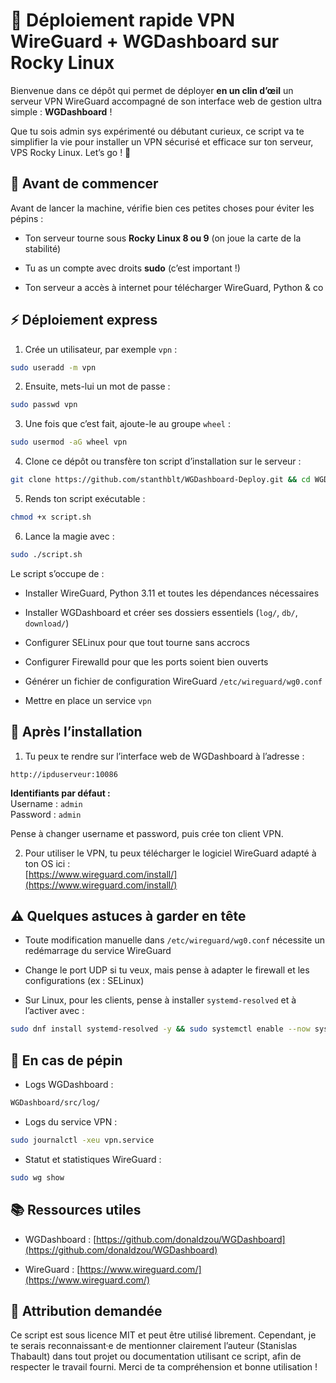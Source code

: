 # 🚀 Déploiement rapide VPN WireGuard + WGDashboard sur Rocky Linux

Bienvenue dans ce dépôt qui permet de déployer **en un clin d’œil** un serveur VPN WireGuard accompagné de son interface web de gestion ultra simple : **WGDashboard** !

Que tu sois admin sys expérimenté ou débutant curieux, ce script va te simplifier la vie pour installer un VPN sécurisé et efficace sur ton serveur, VPS Rocky Linux. Let’s go ! 🎉

## 🔧 Avant de commencer

Avant de lancer la machine, vérifie bien ces petites choses pour éviter les pépins :

-   Ton serveur tourne sous **Rocky Linux 8 ou 9** (on joue la carte de la stabilité)
    
-   Tu as un compte avec droits **sudo** (c’est important !)
    
-   Ton serveur a accès à internet pour télécharger WireGuard, Python & co

## ⚡ Déploiement express

1.  Crée un utilisateur, par exemple `vpn` :
```bash
sudo useradd -m vpn
```

2.  Ensuite, mets-lui un mot de passe :
```bash
sudo passwd vpn
```

3.  Une fois que c’est fait, ajoute-le au groupe `wheel` :
```bash
sudo usermod -aG wheel vpn
```

4.  Clone ce dépôt ou transfère ton script d’installation sur le serveur :
```bash
git clone https://github.com/stanthblt/WGDashboard-Deploy.git && cd WGDashboard-Deploy
```

5.  Rends ton script exécutable :
```bash
chmod +x script.sh
```

6.  Lance la magie avec :

```bash
sudo ./script.sh
```

Le script s’occupe de :

-   Installer WireGuard, Python 3.11 et toutes les dépendances nécessaires
    
-   Installer WGDashboard et créer ses dossiers essentiels (`log/`, `db/`, `download/`)
    
-   Configurer SELinux pour que tout tourne sans accrocs
    
-   Configurer Firewalld pour que les ports soient bien ouverts
    
-   Générer un fichier de configuration WireGuard `/etc/wireguard/wg0.conf`
    
-   Mettre en place un service `vpn`

## 🎉 Après l’installation

1.  Tu peux te rendre sur l’interface web de WGDashboard à l’adresse :
```
http://ipduserveur:10086
```

**Identifiants par défaut :**  
Username : `admin`  
Password : `admin`

Pense à changer username et password, puis crée ton client VPN.

2.  Pour utiliser le VPN, tu peux télécharger le logiciel WireGuard adapté à ton OS ici :  
    [https://www.wireguard.com/install/](https://www.wireguard.com/install/)


## ⚠️ Quelques astuces à garder en tête

-   Toute modification manuelle dans `/etc/wireguard/wg0.conf` nécessite un redémarrage du service WireGuard
    
-   Change le port UDP si tu veux, mais pense à adapter le firewall et les configurations (ex : SELinux)
    
-   Sur Linux, pour les clients, pense à installer `systemd-resolved` et à l’activer avec :
```bash
sudo dnf install systemd-resolved -y && sudo systemctl enable --now systemd-resolved
```

## 🐞 En cas de pépin

-   Logs WGDashboard :
```bash
WGDashboard/src/log/
```
-   Logs du service VPN :
```bash
sudo journalctl -xeu vpn.service
```
-   Statut et statistiques WireGuard :
```bash
sudo wg show
```

## 📚 Ressources utiles

-   WGDashboard : [https://github.com/donaldzou/WGDashboard](https://github.com/donaldzou/WGDashboard)
    
-   WireGuard : [https://www.wireguard.com/](https://www.wireguard.com/)

## 📝 Attribution demandée

Ce script est sous licence MIT et peut être utilisé librement.
Cependant, je te serais reconnaissant·e de mentionner clairement l’auteur (Stanislas Thabault) dans tout projet ou documentation utilisant ce script, afin de respecter le travail fourni.
Merci de ta compréhension et bonne utilisation !
